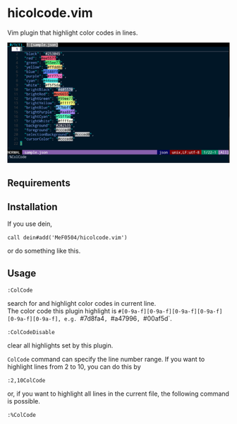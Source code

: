 # hicolcode.vim

Vim plugin that highlight color codes in lines.

![colcode](images/hicolcode1.png)

## Requirements

## Installation

If you use dein,
```vim
call dein#add('MeF0504/hicolcode.vim')
```
or do something like this.

## Usage

```vim
:ColCode
```
search for and highlight color codes in current line.  
The color code this plugin highlight is `#[0-9a-f][0-9a-f][0-9a-f][0-9a-f][0-9a-f][0-9a-f],
e.g. `#7d8fa4`, `#a47996`, `#00af5d`.

```vim
:ColCodeDisable
```
clear all highlights set by this plugin.

`ColCode` command can specify the line number range.
If you want to highlight lines from 2 to 10, you can do this by
```vim
:2,10ColCode
```
or, if you want to highlight all lines in the current file, the following command is possible.
```vim
:%ColCode
```

